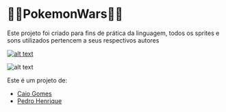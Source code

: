 # 🚀👾PokemonWars👾🚀
Este projeto foi criado para fins de prática da linguagem, todos os sprites e sons utilizados pertencem a seus respectivos autores

[![alt text](https://github.com/pedrocorrea2002/PokemonWars/blob/main/img/BotãoJogar.png?raw=true)](https://pokemonwars-7ed35.web.app/)
  
![alt text](https://github.com/pedrocorrea2002/PokemonWars/blob/main/img/PokemonWars.png?raw=true)

Este é um projeto de:<br>
  * [Caio Gomes](https://github.com/Caio-Gomes-Lemos)
  * [Pedro Henrique](https://github.com/pedrocorrea2002) 
